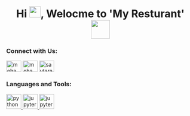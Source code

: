 <h1 align="center">Hi <img src="https://raw.githubusercontent.com/MartinHeinz/MartinHeinz/master/wave.gif" width="30px">, Welocme to 'My Resturant'
<img src="https://th.bing.com/th/id/R.7e6f16a006711b370c53f50bc69e4ccb?rik=a29b2SBhUjsliA&pid=ImgRaw&r=0" width="50px" hieght="50px">
</h1>



<!-- cover -->
<!-- ![Machine Learning](https://user-images.githubusercontent.com/73343985/151660292-7c7b23ff-345d-4a4a-a17b-571a543eb956.jpeg) -->

<h3 align="left">Connect with Us:</h3>
<p align="left">
<a href="https://www.linkedin.com/" target="blank"><img align="center" src="https://raw.githubusercontent.com/rahuldkjain/github-profile-readme-generator/master/src/images/icons/Social/linked-in-alt.svg" alt="mohamed hany" height="30" width="40" /></a>
<a href="https://www.facebook.com/nada.sabri.9849/" target="blank"><img align="center" src="https://raw.githubusercontent.com/rahuldkjain/github-profile-readme-generator/master/src/images/icons/Social/facebook.svg" alt="mohamed hany" height="30" width="40" /></a>
<a href="https://codeforces.com/profile/Solver_-_NaDooDa" target="blank"><img align="center" src="https://raw.githubusercontent.com/rahuldkjain/github-profile-readme-generator/master/src/images/icons/Social/codeforces.svg" alt="saytara" height="30" width="40" /></a>
</p>

<h3 align="left">Languages and Tools:</h3>
<p align="left"> <a href="https://www.python.org" target="_blank" rel="noreferrer"> <img src="https://th.bing.com/th/id/R.4e6e930ef78548bcf2466dd88917b124?rik=btITcAYbn2iiWw&riu=http%3a%2f%2ficons.iconarchive.com%2ficons%2fgraphics-vibe%2fdeveloper%2f256%2fhtml-icon.png&ehk=2DaRJE8Bjlc6RjN7qgSTk6n4MfKQVDldBhPRzrOyJBs%3d&risl=&pid=ImgRaw&r=0&sres=1&sresct=1" alt="python" width="40" height="40"/> </a>
 <a href="https://jupyter.org/" target="_blank" rel="noreferrer"> <img src="https://th.bing.com/th/id/R.22aca5b98248f157a620e07294987f52?rik=giHuJtPpkjsYWA&pid=ImgRaw&r=0" alt="jupyter" width="40" height="40"/> </a> 
 <a href="https://jupyter.org/" target="_blank" rel="noreferrer"> <img src="https://logos-download.com/wp-content/uploads/2016/09/PHP_logo.png" alt="jupyter" width="40" height="40"/> </a> 
</p>

